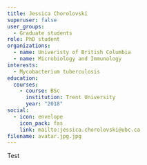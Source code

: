 ```yaml
---
title: Jessica Chorolovski
superuser: false
user_groups:
  - Graduate students
role: PhD student
organizations:
  - name: Univeristy of British Columbia
  - name: Microbiology and Immunology
interests:
  - Mycobacterium tuberculosis
education:
  courses:
    - course: BSc
      institution: Trent University
      year: "2018"
social:
  - icon: envelope
    icon_pack: fas
    link: mailto:jessica.chorolovski@ubc.ca
filename: avatar.jpg.jpg
---
```

Test